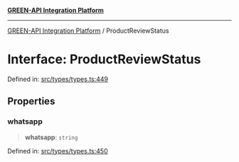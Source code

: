 [**GREEN-API Integration Platform**](../README.md)

***

[GREEN-API Integration Platform](../globals.md) / ProductReviewStatus

# Interface: ProductReviewStatus

Defined in: [src/types/types.ts:449](https://github.com/green-api/greenapi-integration/blob/20ab1c18eae4ff2cd48cede03d005dd7127abc0b/src/types/types.ts#L449)

## Properties

### whatsapp

> **whatsapp**: `string`

Defined in: [src/types/types.ts:450](https://github.com/green-api/greenapi-integration/blob/20ab1c18eae4ff2cd48cede03d005dd7127abc0b/src/types/types.ts#L450)
